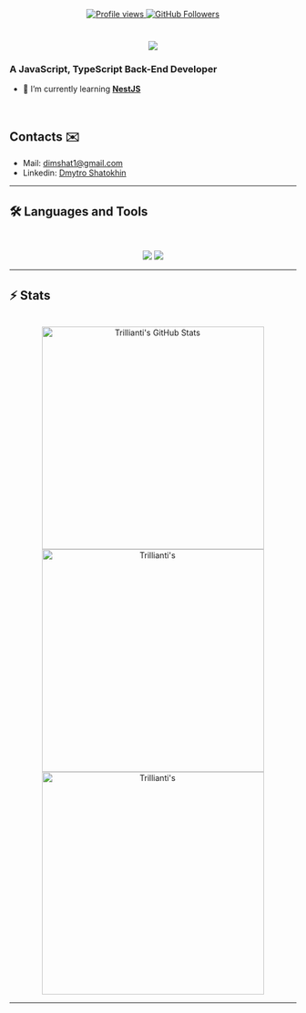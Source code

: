 <p align="center">
  <a href="https://github.com/Trillianti">
    <img src="https://komarev.com/ghpvc/?username=Trillianti&color=blue" alt="Profile views">
  </a>
  <a href="https://github.com/Trillianti?tab=repositories">
    <img src="https://img.shields.io/github/followers/Trillianti?label=Followers&style=social" alt="GitHub Followers">
  </a>
</p>

<h1 align="center">
    <img src="https://readme-typing-svg.herokuapp.com/?font=Inter&size=48&center=true&vCenter=true&width=500&height=70&color=4493F8&duration=4000&lines=Hi+There!+👋;+I'm+Dmytro+Shatokhin!;" />
</h1>

### A JavaScript, TypeScript Back-End Developer

- 🌱 I’m currently learning **[NestJS](https://nestjs.com/)**

<br>

## Contacts ✉️
- Mail: dimshat1@gmail.com
- Linkedin: [Dmytro Shatokhin](https://www.linkedin.com/in/dmytro-shatokhin-735b9a347/)

<hr>

## 🛠️ Languages and Tools

<br>

<p align="center">
  <img src="https://skillicons.dev/icons?i=html,css,sass,tailwind,js,ts,react,vite" />
  <img src="https://skillicons.dev/icons?i=mysql,postgres,prisma,nodejs,git,postman,nestjs,express,python,fastapi,flask,linux,nginx" />
</p>

<hr>

## ⚡️ Stats

<br>

<div align=center>
  <img width=390 src="https://github-readme-stats.vercel.app/api?username=Trillianti&theme=transparent&count_private=true&show_icons=true&rank_icon=github&locale=en" alt="Trillianti's GitHub Stats" />
  <img width=390 src="https://github-readme-streak-stats.herokuapp.com/?user=Trillianti&theme=transparent&count_private=true&border_radius=10&locale=en" alt="Trillianti's" />
  <img width=390 src="https://github-readme-stats.vercel.app/api/top-langs/?username=Trillianti&layout=donut&theme=transparent" alt="Trillianti's" />
</div>

<hr>
